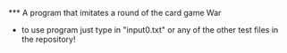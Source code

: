 *** A program that imitates a round of the card game War
* to use program just type in "input0.txt" or any of the other test files in the repository!
